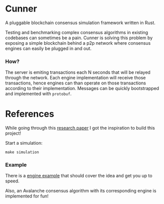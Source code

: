# Cunner
A pluggable blockchain consensus simulation framework written in Rust.

Testing and benchmarking complex consensus algorithms in existing codebases can sometimes be a pain. Cunner is solving this problem by exposing a simple blockchain behind a p2p network where consensus engines can easily be plugged in and out. 

### How?
The server is emiting transactions each N seconds that will be relayed through the network. Each engine implementation will receive those transactions, hence engines can than operate on those transactions according to their implementation. Messages can be quickly bootstrapped and implemented with `protobuf`.

# References
While going through this [research paper](https://pure.tudelft.nl/ws/portalfiles/portal/132697278/Gromit_Benchmarking_the_Performance_and_Scalability_of_Blockchain_Systems.pdf) I got the inspiration to build this project!

Start a simulation:
```
make simulation
```

### Example
There is a [engine example](https://github.com/harsh-ps-2003/cunner/blob/master/pkg/consensus/solo/engine.go) that should cover the idea and get you up to speed. 

Also, an Avalanche consensus algorithm with its corresponding engine is implemented for fun!

<!-- ### Todo
- configuration
- blockchain persistance  -->
